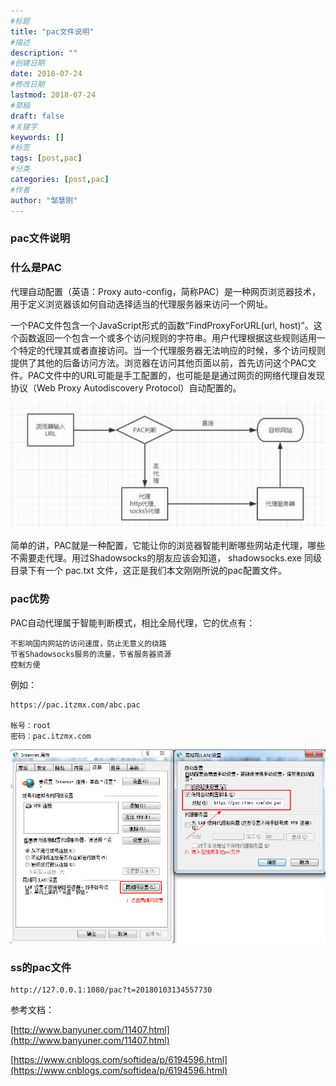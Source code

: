 ```yaml
---
#标题
title: "pac文件说明"
#描述
description: ""
#创建日期
date: 2018-07-24
#修改日期
lastmod: 2018-07-24
#草稿
draft: false
#关键字
keywords: []
#标签
tags: [post,pac]
#分类
categories: [post,pac]
#作者
author: "邹慧刚"
---
```

### pac文件说明

### 什么是PAC

代理自动配置（英语：Proxy auto-config，简称PAC）是一种网页浏览器技术，用于定义浏览器该如何自动选择适当的代理服务器来访问一个网址。

一个PAC文件包含一个JavaScript形式的函数“FindProxyForURL(url, host)”。这个函数返回一个包含一个或多个访问规则的字符串。用户代理根据这些规则适用一个特定的代理其或者直接访问。当一个代理服务器无法响应的时候，多个访问规则提供了其他的后备访问方法。浏览器在访问其他页面以前，首先访问这个PAC文件。PAC文件中的URL可能是手工配置的，也可能是是通过网页的网络代理自发现协议（Web Proxy Autodiscovery Protocol）自动配置的。

![image](./images/2016070609405599.jpg)

简单的讲，PAC就是一种配置，它能让你的浏览器智能判断哪些网站走代理，哪些不需要走代理。用过Shadowsocks的朋友应该会知道， shadowsocks.exe 同级目录下有一个 pac.txt 文件，这正是我们本文刚刚所说的pac配置文件。


### pac优势

PAC自动代理属于智能判断模式，相比全局代理，它的优点有：

    不影响国内网站的访问速度，防止无意义的绕路
    节省Shadowsocks服务的流量，节省服务器资源
    控制方便


例如：

	https://pac.itzmx.com/abc.pac

	帐号：root
	密码：pac.itzmx.com 

![image](./images/20180103122244.png)




### ss的pac文件


	http://127.0.0.1:1080/pac?t=20180103134557730




参考文档：

[http://www.banyuner.com/11407.html](http://www.banyuner.com/11407.html)

[https://www.cnblogs.com/softidea/p/6194596.html](https://www.cnblogs.com/softidea/p/6194596.html)
